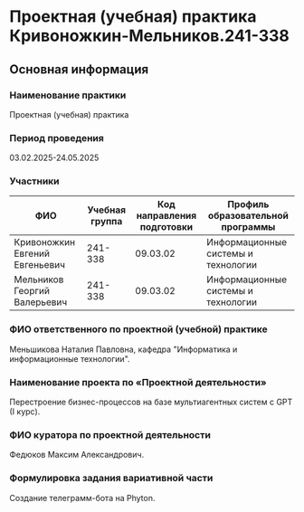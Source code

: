 # Проектная (учебная) практика Кривоножкин-Мельников.241-338

## Основная информация

### Наименование практики
Проектная (учебная) практика

### Период проведения
03.02.2025-24.05.2025

### Участники
| ФИО               | Учебная группа | Код направления подготовки | Профиль образовательной программы |
|--------------------|----------------|-----------------------------|------------------------------------|
| Кривоножкин Евгений Евгеньевич | 241-338        | 09.03.02                    | Информационные системы и технологии |
| Мельников Георгий Валерьевич | 241-338      | 09.03.02                    | Информационные системы и технологии |

### ФИО ответственного по проектной (учебной) практике
Меньшикова Наталия Павловна, кафедра "Информатика и информационные технологии".

### Наименование проекта по «Проектной деятельности»
Перестроение бизнес-процессов на базе мультиагентных систем с GPT (I курс).

### ФИО куратора по проектной деятельности
Федюков Максим Александрович.

### Формулировка задания вариативной части
Создание телеграмм-бота на Phyton.
